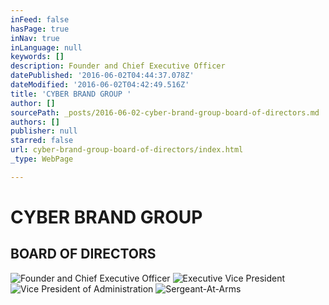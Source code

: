 ```yaml
---
inFeed: false
hasPage: true
inNav: true
inLanguage: null
keywords: []
description: Founder and Chief Executive Officer
datePublished: '2016-06-02T04:44:37.078Z'
dateModified: '2016-06-02T04:42:49.516Z'
title: 'CYBER BRAND GROUP '
author: []
sourcePath: _posts/2016-06-02-cyber-brand-group-board-of-directors.md
authors: []
publisher: null
starred: false
url: cyber-brand-group-board-of-directors/index.html
_type: WebPage

---
```

# CYBER BRAND GROUP 

## BOARD OF DIRECTORS
![Founder and Chief Executive Officer](https://the-grid-user-content.s3-us-west-2.amazonaws.com/9020f614-249a-4ffd-adc4-557da37d480c.jpg)
![Executive Vice President](https://the-grid-user-content.s3-us-west-2.amazonaws.com/87b6ad0a-498e-4553-a72e-122959153f67.jpg)
![Vice President of Administration](https://the-grid-user-content.s3-us-west-2.amazonaws.com/34488e06-f07f-4fa4-9a56-ec7486b3b02b.jpg)
![Sergeant-At-Arms](https://the-grid-user-content.s3-us-west-2.amazonaws.com/6f9ad22d-09bd-4c55-a93a-34880b8f0b60.jpg)